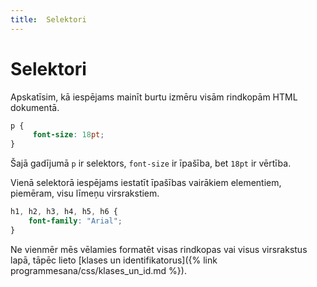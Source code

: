 ```yaml
---
title:  Selektori
---
```


# Selektori

Apskatīsim, kā iespējams mainīt burtu izmēru visām rindkopām HTML dokumentā.

~~~css
p {
     font-size: 18pt;
}
~~~

Šajā gadījumā `p` ir selektors, `font-size` ir īpašība, bet `18pt` ir vērtība.

Vienā selektorā iespējams iestatīt īpašības vairākiem elementiem, piemēram, visu līmeņu virsrakstiem.

~~~css
h1, h2, h3, h4, h5, h6 {
    font-family: "Arial";
}
~~~

Ne vienmēr mēs vēlamies formatēt visas rindkopas vai visus virsrakstus lapā, tāpēc lieto [klases un identifikatorus]({% link programmesana/css/klases_un_id.md %}).





